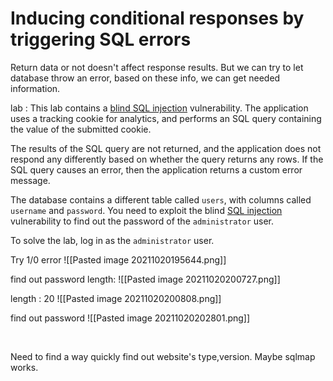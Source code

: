 # Inducing conditional responses by triggering SQL errors

Return data or not doesn't affect response results.
But we can try to let database throw an error, based on these info, we can get needed information.


lab : This lab contains a [blind SQL injection](https://portswigger.net/web-security/sql-injection/blind) vulnerability. The application uses a tracking cookie for analytics, and performs an SQL query containing the value of the submitted cookie.

The results of the SQL query are not returned, and the application does not respond any differently based on whether the query returns any rows. If the SQL query causes an error, then the application returns a custom error message.

The database contains a different table called `users`, with columns called `username` and `password`. You need to exploit the blind [SQL injection](https://portswigger.net/web-security/sql-injection) vulnerability to find out the password of the `administrator` user.

To solve the lab, log in as the `administrator` user.


Try 1/0 error 
![[Pasted image 20211020195644.png]]

find out password length:
![[Pasted image 20211020200727.png]]

length : 20
![[Pasted image 20211020200808.png]]

find out password
![[Pasted image 20211020202801.png]]

<br>

Need to find a way quickly find out website's type,version.
Maybe sqlmap works.
